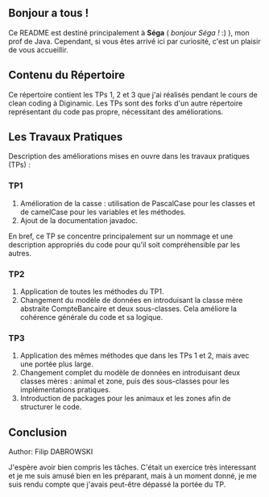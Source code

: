 <h2>Bonjour a tous !</h2>

Ce README est destiné principalement à <b>Séga</b> ( <i>bonjour Séga !</i> :) ), mon prof de Java. Cependant, si vous êtes arrivé ici par curiosité, c'est un plaisir de vous accueillir.

<h2>Contenu du Répertoire</h2>

Ce répertoire contient les TPs 1, 2 et 3 que j'ai réalisés pendant le cours de clean coding à Diginamic. Les TPs sont des forks d'un autre répertoire représentant du code pas propre, nécessitant des améliorations.

<h2>Les Travaux Pratiques</h2>

Description des améliorations mises en ouvre dans les travaux pratiques (TPs) : 

<h3>TP1</h3>

1. Amélioration de la casse : utilisation de PascalCase pour les classes et de camelCase pour les variables et les méthodes.
2. Ajout de la documentation javadoc.

En bref, ce TP se concentre principalement sur un nommage et une description appropriés du code pour qu'il soit compréhensible par les autres.

<h3>TP2</h3>

1. Application de toutes les méthodes du TP1.
2. Changement du modèle de données en introduisant la classe mère abstraite CompteBancaire et deux sous-classes.
Cela améliore la cohérence générale du code et sa logique.

<h3>TP3</h3>

1. Application des mêmes méthodes que dans les TPs 1 et 2, mais avec une portée plus large.
2. Changement complet du modèle de données en introduisant deux classes mères : animal et zone, puis des sous-classes pour les implémentations pratiques.
3. Introduction de packages pour les animaux et les zones afin de structurer le code.

<h2>Conclusion</h2>

Author: Filip DABROWSKI

J'espère avoir bien compris les tâches. C'était un exercice très interessant et je me suis amusé bien en les préparant, mais à un moment donné, je me suis rendu compte que j'avais peut-être dépassé la portée du TP.
